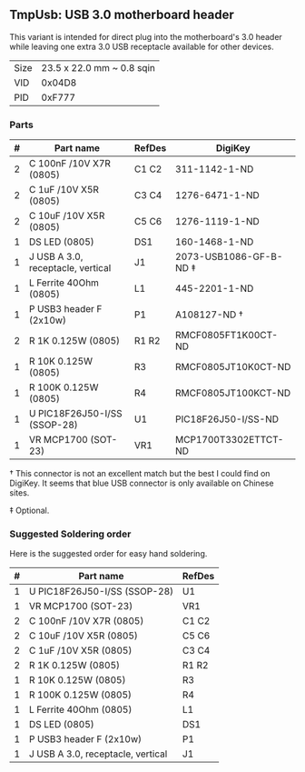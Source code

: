 ## TmpUsb: USB 3.0 motherboard header

This variant is intended for direct plug into the motherboard's 3.0 header
while leaving one extra 3.0 USB receptacle available for other devices.

|      |                           |
|------|---------------------------|
| Size | 23.5 x 22.0 mm ~ 0.8 sqin |
| VID  | 0x04D8                    |
| PID  | 0xF777                    |


### Parts

|  # | Part name                            | RefDes  | DigiKey                |
|---:|--------------------------------------|---------|------------------------|
|  2 | C 100nF /10V X7R (0805)              | C1 C2   | 311-1142-1-ND          |
|  2 | C 1uF /10V X5R (0805)                | C3 C4   | 1276-6471-1-ND         |
|  2 | C 10uF /10V X5R (0805)               | C5 C6   | 1276-1119-1-ND         |
|  1 | DS LED (0805)                        | DS1     | 160-1468-1-ND          |
|  1 | J USB A 3.0, receptacle, vertical    | J1      | 2073-USB1086-GF-B-ND ‡ |
|  1 | L Ferrite 40Ohm (0805)               | L1      | 445-2201-1-ND          |
|  1 | P USB3 header F (2x10w)              | P1      | A108127-ND †           |
|  2 | R 1K 0.125W (0805)                   | R1 R2   | RMCF0805FT1K00CT-ND    |
|  1 | R 10K 0.125W (0805)                  | R3      | RMCF0805JT10K0CT-ND    |
|  1 | R 100K 0.125W (0805)                 | R4      | RMCF0805JT100KCT-ND    |
|  1 | U PIC18F26J50-I/SS (SSOP-28)         | U1      | PIC18F26J50-I/SS-ND    |
|  1 | VR MCP1700 (SOT-23)                  | VR1     | MCP1700T3302ETTCT-ND   |

† This connector is not an excellent match but the best I could find on
  DigiKey. It seems that blue USB connector is only available on Chinese
  sites.

‡ Optional.


### Suggested Soldering order

Here is the suggested order for easy hand soldering.

|  # | Part name                            | RefDes  |
|---:|--------------------------------------|---------|
|  1 | U PIC18F26J50-I/SS (SSOP-28)         | U1      |
|  1 | VR MCP1700 (SOT-23)                  | VR1     |
|  2 | C 100nF /10V X7R (0805)              | C1 C2   |
|  2 | C 10uF /10V X5R (0805)               | C5 C6   |
|  2 | C 1uF /10V X5R (0805)                | C3 C4   |
|  2 | R 1K 0.125W (0805)                   | R1 R2   |
|  1 | R 10K 0.125W (0805)                  | R3      |
|  1 | R 100K 0.125W (0805)                 | R4      |
|  1 | L Ferrite 40Ohm (0805)               | L1      |
|  1 | DS LED (0805)                        | DS1     |
|  1 | P USB3 header F (2x10w)              | P1      |
|  1 | J USB A 3.0, receptacle, vertical    | J1      |
